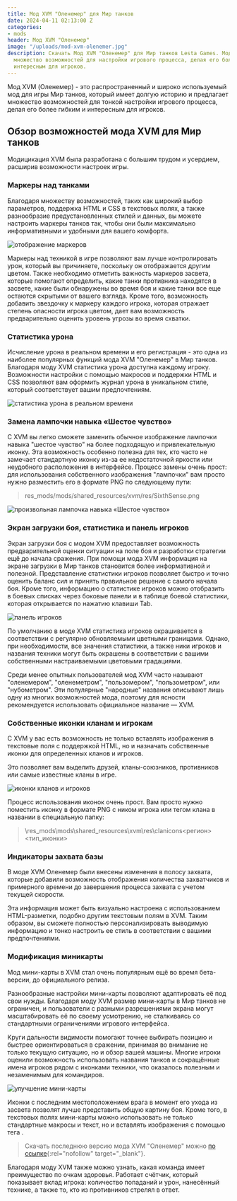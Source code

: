 ```yaml
---
title: Мод XVM "Оленемер" для Мир танков
date: 2024-04-11 02:13:00 Z
categories:
- mods
header: Мод XVM "Оленемер"
image: "/uploads/mod-xvm-olenemer.jpg"
description: Скачать Мод XVM "Оленемер" для Мир танков Lesta Games. Мод предлагает
  множество возможностей для настройки игрового процесса, делая его более гибким и
  интересным для игроков.
---
```


Мод XVM (Оленемер) - это распространенный и широко используемый мод для игры Мир танков, который имеет долгую историю и предлагает множество возможностей для тонкой настройки игрового процесса, делая его более гибким и интересным для игроков.

## Обзор возможностей мода XVM для Мир танков

Модицикация XVM была разработана с большим трудом и усердием, расширив возможности настроек игры. 

### Маркеры над танками

Благодаря множеству возможностей, таких как широкий выбор параметров, поддержка HTML и CSS в текстовых полях, а также разнообразие предустановленных стилей и данных, вы можете настроить маркеры танков так, чтобы они были максимально информативными и удобными для вашего комфорта.

![отображение маркеров](https://modxvm.com/assets/overtargetmarkers_in_otm_thumb.jpg)

Маркеры над техникой в игре позволяют вам лучше контролировать урон, который вы причиняете, поскольку он отображается другим цветом. Также необходимо отметить важность маркеров засвета, которые помогают определить, какие танки противника находятся в засвете, какие были обнаружены во время боя и какие танки все еще остаются скрытыми от вашего взгляда. Кроме того, возможность добавить звездочку к маркеру каждого игрока, которая отражает степень опасности игрока цветом, дает вам возможность предварительно оценить уровень угрозы во время схватки.

### Статистика урона

Исчисление урона в реальном времени и его регистрация - это одна из наиболее популярных функций мода XVM "Оленемер" в Мир танков. Благодаря моду XVM статистика урона доступна каждому игроку. Возможности настройки с помощью макросов и поддержки HTML и CSS позволяют вам оформить журнал урона в уникальном стиле, который соответствует вашим предпочтениям.

![статистика урона в реальном времени](https://modxvm.com/assets/xvm_hitlog.jpg)

### Замена лампочки навыка «Шестое чувство»

С XVM вы легко сможете заменить обычное изображение лампочки навыка "шестое чувство" на более подходящую и привлекательную иконку. Эта возможность особенно полезна для тех, кто часто не замечает стандартную иконку из-за ее недостаточной яркости или неудобного расположения в интерфейсе. Процесс замены очень прост: для использования собственного изображения "лампочки" вам просто нужно разместить его в формате PNG по следующему пути:

> res_mods/mods/shared_resources/xvm/res/SixthSense.png

![произвольная лампочка навыка «Шестое чувство»](https://modxvm.com/assets/SixthSense_XVM.jpg)

### Экран загрузки боя, статистика и панель игроков

Экран загрузки боя с модом XVM предоставляет возможность предварительной оценки ситуации на поле боя и разработки стратегии ещё до начала сражения. При помощи мода XVM информация на экране загрузки в Мир танков становится более информативной и полезной. Представление статистики игроков позволяет быстро и точно оценить баланс сил и принять правильное решение с самого начала боя. Кроме того, информацию о статистике игроков можно отобразить в боевых списках через боковые панели и в таблице боевой статистики, которая открывается по нажатию клавиши Tab.

![панель игроков](https://modxvm.com/assets/xvm_loading_and_playerspanel.jpg)

По умолчанию в моде XVM статистика игроков окрашивается в соответствии с регулярно обновляемыми цветными границами. Однако, при необходимости, все значения статистики, а также ники игроков и названия техники могут быть окрашены в соответствии с вашими собственными настраиваемыми цветовыми градациями.

Среди менее опытных пользователей мод XVM часто называют "оленемером", "оленеметром", "пользомером", "пользометром", или "нубометром". Эти популярные "народные" названия описывают лишь одну из многих возможностей мода, поэтому для ясности рекомендуется использовать официальное название — XVM.

### Cобственные иконки кланам и игрокам

С XVM у вас есть возможность не только вставлять изображения в текстовые поля с поддержкой HTML, но и назначать собственные иконки для определенных кланов и игроков.

Это позволяет вам выделить друзей, кланы-союзников, противников или самые известные кланы в игре.

![иконки кланов и игроков](https://modxvm.com/assets/XVM_user_icons.jpg)

Процесс использования иконок очень прост. Вам просто нужно поместить иконку в формате PNG с ником игрока или тегом клана в названии в специальную папку:

> \res_mods\mods\shared_resources\xvm\res\clanicons\<регион>\<тип_иконки>

### Индикаторы захвата базы

В моде XVM Оленемер были внесены изменения в полосу захвата, которые добавили возможность отображения количества захватчиков и примерного времени до завершения процесса захвата с учетом текущей скорости.

Эта информация может быть визуально настроена с использованием HTML-разметки, подобно другим текстовым полям в XVM. Таким образом, вы сможете полностью персонализировать выводимую информацию и тонко настроить ее стиль в соответствии с вашими предпочтениями.

### Модификация миникарты

Мод мини-карты в XVM стал очень популярным ещё во время бета-версии, до официального релиза.

Разнообразные настройки мини-карты позволяют адаптировать её под свои нужды.
Благодаря моду XVM размер мини-карты в Мир танков не ограничен, и пользователи с разными разрешениями экрана могут масштабировать её по своему усмотрению, не сталкиваясь со стандартными ограничениями игрового интерфейса.

Круги дальности видимости помогают точнее выбирать позицию и быстрее ориентироваться в сражении, принимая во внимание не только текущую ситуацию, но и обзор вашей машины. Многие игроки оценили возможность использовать названия танков и сокращённые имена игроков рядом с иконками техники, что оказалось полезным и незаменимым для командиров.

![улучшение мини-карты](https://modxvm.com/assets/Minimap_in_XVM.jpg)

Иконки с последним местоположением врага в момент его ухода из засвета позволят лучше представить общую картину боя. Кроме того, в текстовых полях мини-карты можно использовать не только стандартные макросы и текст, но и вставлять изображения с помощью тега <img>.

> Скачать последнюю версию мода XVM "Оленемер" можно [по ссылке](https://modxvm.com/ru/%d1%81%d0%ba%d0%b0%d1%87%d0%b0%d1%82%d1%8c-xvm/){:rel="nofollow" target="_blank"}.

Благодаря моду XVM также можно узнать, какая команда имеет преимущество по очкам здоровья. Работает счётчик, который показывает вклад игрока: количество попаданий и урон, нанесённый технике, а также то, кто из противников стрелял в ответ.
